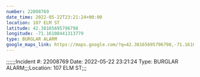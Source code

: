 ```yaml
---
number: 22008769
date_time: 2022-05-22T23:21:24+00:00
location: 107 ELM ST
latitude: 42.38165695796798
longitude: -71.16108441313779
type: BURGLAR ALARM
google_maps_link: https://maps.google.com/?q=42.38165695796798,-71.16108441313779
---
```


;;;;;;Incident #: 22008769  Date: 2022-05-22 23:21:24   Type: BURGLAR ALARM;;;Location: 107 ELM ST;;;
